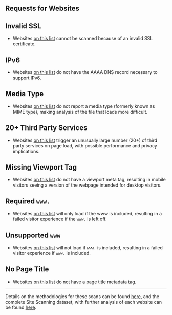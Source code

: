 ## Requests for Websites

## Invalid SSL 

* Websites [on this list](https://github.com/GSA/site-scanning-analysis/blob/main/reports/website-requests/invalid-ssl.csv) cannot be scanned because of an invalid SSL certificate.

## IPv6 

* Websites [on this list](https://github.com/GSA/site-scanning-analysis/blob/main/reports/website-requests/ipv6.csv) do not have the AAAA DNS record necessary to support IPv6.

## Media Type 

* Websites [on this list](https://github.com/GSA/site-scanning-analysis/blob/main/reports/website-requests/media_type.csv) do not report a media type (formerly known as MIME type), making analysis of the file that loads more difficult.  

## 20+ Third Party Services 

* Websites [on this list](https://github.com/GSA/site-scanning-analysis/blob/main/reports/website-requests/third-party-services.csv) trigger an unusually large number (20+) of third party services on page load, with possible performance and privacy implications.  

## Missing Viewport Tag

* Websites [on this list](https://github.com/GSA/site-scanning-analysis/blob/main/reports/website-requests/viewport.csv) do not have a viewport meta tag, resulting in mobile visitors seeing a version of the webpage intended for desktop visitors.  

## Required `www.`

* Websites [on this list](https://github.com/GSA/site-scanning-analysis/blob/main/reports/website-requests/www-required.csv) will only load if the www is included, resulting in a failed visitor experience if the `www.` is left off.

## Unsupported `www`

* Websites [on this list](https://github.com/GSA/site-scanning-analysis/blob/main/reports/website-requests/www-unsupported.csv) will not load if `www.` is included, resulting in a failed visitor experience if `www.` is included.  

## No Page Title

* Websites [on this list](https://github.com/GSA/site-scanning-analysis/blob/main/reports/website-requests/title.csv) do not have a page title metadata tag.  

----------------------

Details on the methodologies for these scans can be found [here](https://github.com/GSA/site-scanning-documentation/blob/main/pages/scan_steps.md), and the complete Site Scanning dataset, with further analysis of each website can be found [here](https://digital.gov/guides/site-scanning/data/).  

